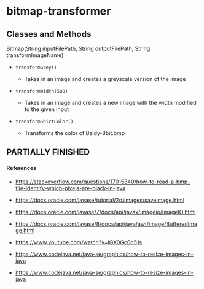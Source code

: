 # bitmap-transformer

## Classes and Methods

Bitmap(String inputFilePath, String outputFilePath, String transformImageName)
- `transformGrey()`
  - Takes in an image and creates a greyscale version of the image

- `transformWidth(500)`
  - Takes in an image and creates a new image with the width modified to the given input

- `transformShirtColor()`
  - Transforms the color of Baldy-8bit.bmp

## PARTIALLY FINISHED

#### References

- https://stackoverflow.com/questions/17015340/how-to-read-a-bmp-file-identify-which-pixels-are-black-in-java

- https://docs.oracle.com/javase/tutorial/2d/images/saveimage.html

- https://docs.oracle.com/javase/7/docs/api/javax/imageio/ImageIO.html

- https://docs.oracle.com/javase/8/docs/api/java/awt/image/BufferedImage.html

- https://www.youtube.com/watch?v=lGX0Gc6d51s

- https://www.codejava.net/java-se/graphics/how-to-resize-images-in-java

- https://www.codejava.net/java-se/graphics/how-to-resize-images-in-java